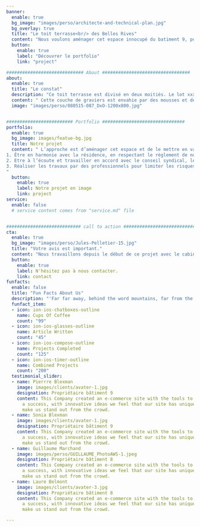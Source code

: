 ```yaml
---
banner:
  enable: true
  bg_image: "images/perso/architecte-and-technical-plan.jpg"
  bg_overlay: true
  title: "Le toit terrasse<br/> des Belles Rives"
  content: "Nous voulons aménager cet espace innocupé du batiment 9, pour l'entretenir et l'embellir à sa juste valeur."
  button:
    enable: true
    label: "Découvrer le portfolio"
    link: "project"

############################# About #################################
about:
  enable: true
  title: "Le constat"
  description: "Ce toit terrasse est divisé en deux moitiés. Le lot xxx (Bâtiment 9 - Etage 4) est un duplex disposant de la jouissance exclusive de la partie du toit terrasse couvrant ce lot. La partie restante est inoccupée et recouverte d’un lit de graviers servant de protection au revêtement d’étanchéité et d’isolation face aux rayons du soleil et aux fortes intempéries."
  content: " Cette couche de graviers est envahie par des mousses et des herbes. Cette végétation retient l’humidité qui rend la couche de graviers contre-productive. Elle engendre des racines qui ne font pas bon ménage avec la couche d’étanchéité."
  image: "images/perso/080515-087_DxO-1200x800.jpg"


######################### Portfolio ###############################
portfolio:
  enable: true
  bg_image: images/featue-bg.jpg
  title: Notre projet
  content: " L’approche est d’aménager cet espace et de le mettre en valeur. \n\n Ce projet est conduit par un cabinet d'architecture qui s’assure de la cohérence et la dignité de l’espace améliorant globalement la santé de toute la structure. \n\nLe cabinet d’architecture veille au respect des délais et bonne exécution des marchés, et ce jusqu’au stade de la réception définitive ou levée des réserves éventuelles.\n\nLes grands **principes** de ce projet sont :\n\n
1. Être en harmonie avec la résidence, en respectant le règlement de notre copropriété et le plan local d’urbanisme de Saint Cloud.\n\n
2. Etre à l’écoute et travailler en accord avec le conseil syndical, le syndic, l’architecte de la copropriété et les copropriétaires.\n\n
3. Réaliser les travaux par des professionnels pour limiter les risques et réaliser un projet de qualité, à l’état de l’art.\n\n
"
  button:
    enable: true
    label: Notre projet en image
    link: project
service:
  enable: false
  # service content comes from "service.md" file


############################ call to action ###########################
cta:
  enable: true
  bg_image: "images/perso/Jules-Pelletier-15.jpg"
  title: "Votre avis est important."
  content: "Nous travaillons depuis le début de ce projet avec le cabinet Minard et le conseil syndical des Belles Rives à qui nous avons demandé leur avis et leur adhésion. Nous avons présenté ce projet à nos voisins proches pour leur demander leur avis et avoir leur approbation. Nous demandons le soutien des copropriétaires de la résidence lors du vote de l’assemblée générale. Toutes questions et remarques sont les bienvenues."
  button:
    enable: true
    label: N'hésitez pas à nous contacter.
    link: contact
funfacts:
  enable: false
  title: "Fun Facts About Us"
  description: "'Far far away, behind the word mountains, far from the countries Vokalia and Consonantia, <br> there live the blind texts. Separated they live in Bookmarksgrove right at the coast of the Semantics'"
  funfact_item:
  - icon: ion-ios-chatboxes-outline
    name: Cups Of Coffee
    count: "99"
  - icon: ion-ios-glasses-outline
    name: Article Written
    count: "45"
  - icon: ion-ios-compose-outline
    name: Projects Completed
    count: "125"
  - icon: ion-ios-timer-outline
    name: Combined Projects
    count: "200"
  testimonial_slider:
  - name: Pierrre Blexman
    image: images/clients/avater-1.jpg
    designation: Propriétaire bâtiment 9
    content: This Company created an e-commerce site with the tools to make our business
      a success, with innovative ideas we feel that our site has unique elements that
      make us stand out from the crowd.
  - name: Sonia Blexman
    image: images/clients/avater-1.jpg
    designation: Propriétaire bâtiment 9
    content: This Company created an e-commerce site with the tools to make our business
      a success, with innovative ideas we feel that our site has unique elements that
      make us stand out from the crowd.
  - name: Guillaume Marchand
    image: images/perso/GUILLAUME_PhotoAWS-1.jpeg
    designation: Propriétaire bâtiment 8
    content: This Company created an e-commerce site with the tools to make our business
      a success, with innovative ideas we feel that our site has unique elements that
      make us stand out from the crowd.
  - name: Laure Belmont
    image: images/clients/avater-3.jpg
    designation: Propriétaire bâtiment 8
    content: This Company created an e-commerce site with the tools to make our business
      a success, with innovative ideas we feel that our site has unique elements that
      make us stand out from the crowd.

---
```

